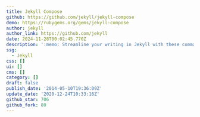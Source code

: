 ```yaml
---
title: Jekyll Compose
github: https://github.com/jekyll/jekyll-compose
demo: https://rubygems.org/gems/jekyll-compose
author: jekyll
author_link: https://github.com/jekyll
date: 2024-11-28T00:02:45.770Z
description: ':memo: Streamline your writing in Jekyll with these commands.'
ssg:
  - Jekyll
css: []
ui: []
cms: []
category: []
draft: false
publish_date: '2014-05-10T19:36:09Z'
update_date: '2020-12-24T10:33:16Z'
github_star: 706
github_fork: 80
---
```

